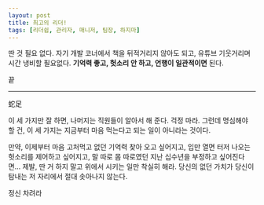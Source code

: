 ```yaml
---
layout: post
title: 최고의 리더!
tags: [리더쉽, 관리자, 매니저, 팀장, 하지마]
---
```


딴 것 필요 없다.
자기 개발 코너에서 책을 뒤적거리지 않아도 되고, 유튜브 기웃거리며 시간 냉비할 필요없다.
**기억력 좋고, 헛소리 안 하고, 언행이 일관적이면** 된다.

끝

---

蛇足

이 세 가지만 잘 하면, 나머지는 직원들이 알아서 해 준다. 걱정 마라.
그런데 명심해야 할 건, 이 세 가지는 지금부터 마음 먹는다고 되는 일이 아니라는
것이다.

만약, 이제부터 마음 고처먹고 없던 기억력 찾아 오고 싶어지고,
입만 열면 터저 나오는 헛소리를 제어하고 싶어지고,
말 따로 몸 따로였던 지난 십수년을 부정하고 싶어진다면...
제발, 딴 거 하지 말고
위에서 시키는 일만 착실히 해라.
당신의 없던 가치가 당신이 탐내는 저 자리에서 절대 솟아나지 않는다.

정신 차려라
